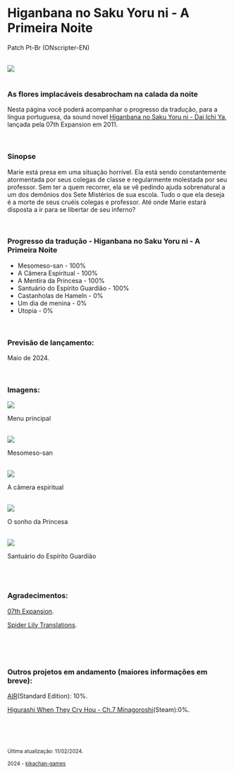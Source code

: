 <h1>Higanbana no Saku Yoru ni - A Primeira Noite</h1>
<p>Patch Pt-Br (ONscripter-EN)</p>
<br/>
<img src="https://kikachangames.github.io/higanbana1-pt-br/higanbana.jpg">
<br/>
<br/>
<h3>As flores implacáveis desabrocham na calada da noite</h3>
<p>Nesta página você poderá acompanhar o progresso da tradução, para a língua portuguesa, da sound novel <a href="https://vndb.org/v7576" target="_blank"> Higanbana no Saku Yoru ni - Dai Ichi Ya</a>, lançada pela 07th Expansion em 2011.</p>
<br/>
<h3>Sinopse</h3>
<p>Marie está presa em uma situação horrível. Ela está sendo constantemente atormentada por seus colegas de classe e regularmente molestada por seu professor. Sem ter a quem recorrer, ela se vê pedindo ajuda sobrenatural a um dos demônios dos Sete Mistérios de sua escola. Tudo o que ela deseja é a morte de seus cruéis colegas e professor. Até onde Marie estará disposta a ir para se libertar de seu inferno?</p>
<br/>

<h3>Progresso da tradução - Higanbana no Saku Yoru ni - A Primeira Noite</h3>
<ul>
    <li>Mesomeso-san - 100%</li>
    <li>A Câmera Espiritual - 100%</li>
    <li>A Mentira da Princesa - 100%</li>
    <li>Santuário do Espírito Guardião - 100%</li>
    <li>Castanholas de Hameln - 0%</li>
    <li>Um dia de menina - 0%</li>
    <li>Utopia - 0%</li>
</ul>
<br/>
<h3>Previsão de lançamento:</h3>
<p>Maio de 2024.</p>
<br/>
<h3>Imagens:</h3>
<img src="https://kikachangames.github.io/higanbana1-pt-br/higanbana0.png">
<p>Menu principal</p>
<br/>
<img src="https://kikachangames.github.io/higanbana1-pt-br/higanbana1.png">
<p>Mesomeso-san</p>
<br/>
<img src="https://kikachangames.github.io/higanbana1-pt-br/higanbana2.png">
<p>A câmera espiritual</p>
<br/>
<img src="https://kikachangames.github.io/higanbana1-pt-br/higanbana3.png">
<p>O sonho da Princesa</p>
<br/>
<img src="https://kikachangames.github.io/higanbana1-pt-br/higanbana4.png">
<p>Santuário do Espírito Guardião</p>
<br/>
<br/>
<h3>Agradecimentos:</h3>
<p><a href="https://07th-expansion.net" target="_blank">07th Expansion</a>.</p>
<p><a href="https://www.spiderlilytranslations.com" target="_blank">Spider Lily Translations</a>.</p>
<br/>
<br/>
<br/>
<h3>Outros projetos em andamento (maiores informações em breve):</h3>
<p><a href="https://vndb.org/v36" target="_blank">AIR</a>(Standard Edition): 10%.</p>
<p><a href="https://store.steampowered.com/app/1034940/Higurashi_When_They_Cry_Hou__Ch7_Minagoroshi/)" target="_blank">Higurashi When They Cry Hou - Ch.7 Minagoroshi</a>(Steam):0%.</p>
<br/>
<br/>
<br/>
<p><small>Última atualização: 11/02/2024.</small></p>
<p><small>2024 - <a href="https://kikachan-games.itch.io/" target="_blank">kikachan-games</a></small></p>
